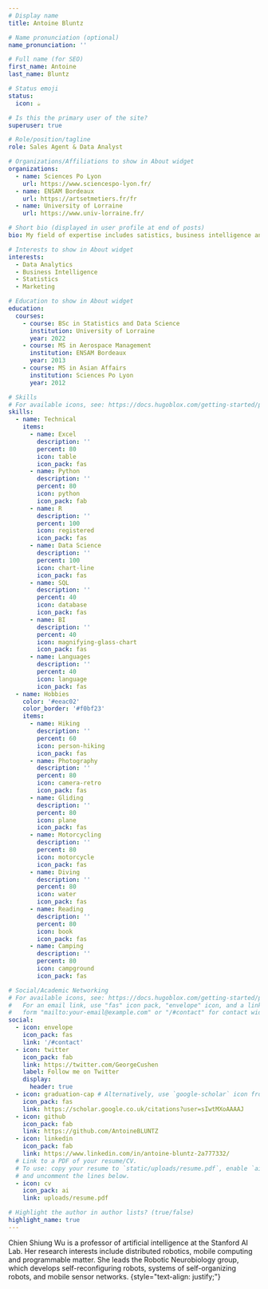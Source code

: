 ```yaml
---
# Display name
title: Antoine Bluntz

# Name pronunciation (optional)
name_pronunciation: ''

# Full name (for SEO)
first_name: Antoine
last_name: Bluntz

# Status emoji
status:
  icon: ☕️

# Is this the primary user of the site?
superuser: true

# Role/position/tagline
role: Sales Agent & Data Analyst

# Organizations/Affiliations to show in About widget
organizations:
  - name: Sciences Po Lyon
    url: https://www.sciencespo-lyon.fr/
  - name: ENSAM Bordeaux
    url: https://artsetmetiers.fr/fr
  - name: University of Lorraine
    url: https://www.univ-lorraine.fr/

# Short bio (displayed in user profile at end of posts)
bio: My field of expertise includes satistics, business intelligence and data vizualization.

# Interests to show in About widget
interests:
  - Data Analytics
  - Business Intelligence
  - Statistics
  - Marketing

# Education to show in About widget
education:
  courses:
    - course: BSc in Statistics and Data Science
      institution: University of Lorraine
      year: 2022
    - course: MS in Aerospace Management
      institution: ENSAM Bordeaux
      year: 2013
    - course: MS in Asian Affairs
      institution: Sciences Po Lyon
      year: 2012

# Skills
# For available icons, see: https://docs.hugoblox.com/getting-started/page-builder/#icons
skills:
  - name: Technical
    items:
      - name: Excel
        description: ''
        percent: 80
        icon: table
        icon_pack: fas
      - name: Python
        description: ''
        percent: 80
        icon: python
        icon_pack: fab
      - name: R
        description: ''
        percent: 100
        icon: registered
        icon_pack: fas
      - name: Data Science
        description: ''
        percent: 100
        icon: chart-line
        icon_pack: fas
      - name: SQL
        description: ''
        percent: 40
        icon: database
        icon_pack: fas
      - name: BI
        description: ''
        percent: 40
        icon: magnifying-glass-chart
        icon_pack: fas
      - name: Languages
        description: ''
        percent: 40
        icon: language
        icon_pack: fas
  - name: Hobbies
    color: '#eeac02'
    color_border: '#f0bf23'
    items:
      - name: Hiking
        description: ''
        percent: 60
        icon: person-hiking
        icon_pack: fas
      - name: Photography
        description: ''
        percent: 80
        icon: camera-retro
        icon_pack: fas
      - name: Gliding
        description: ''
        percent: 80
        icon: plane
        icon_pack: fas
      - name: Motorcycling
        description: ''
        percent: 80
        icon: motorcycle
        icon_pack: fas
      - name: Diving
        description: ''
        percent: 80
        icon: water
        icon_pack: fas
      - name: Reading
        description: ''
        percent: 80
        icon: book
        icon_pack: fas
      - name: Camping
        description: ''
        percent: 80
        icon: campground
        icon_pack: fas

# Social/Academic Networking
# For available icons, see: https://docs.hugoblox.com/getting-started/page-builder/#icons
#   For an email link, use "fas" icon pack, "envelope" icon, and a link in the
#   form "mailto:your-email@example.com" or "/#contact" for contact widget.
social:
  - icon: envelope
    icon_pack: fas
    link: '/#contact'
  - icon: twitter
    icon_pack: fab
    link: https://twitter.com/GeorgeCushen
    label: Follow me on Twitter
    display:
      header: true
  - icon: graduation-cap # Alternatively, use `google-scholar` icon from `ai` icon pack
    icon_pack: fas
    link: https://scholar.google.co.uk/citations?user=sIwtMXoAAAAJ
  - icon: github
    icon_pack: fab
    link: https://github.com/AntoineBLUNTZ
  - icon: linkedin
    icon_pack: fab
    link: https://www.linkedin.com/in/antoine-bluntz-2a777332/
  # Link to a PDF of your resume/CV.
  # To use: copy your resume to `static/uploads/resume.pdf`, enable `ai` icons in `params.yaml`,
  # and uncomment the lines below.
  - icon: cv
    icon_pack: ai
    link: uploads/resume.pdf

# Highlight the author in author lists? (true/false)
highlight_name: true
---
```


Chien Shiung Wu is a professor of artificial intelligence at the Stanford AI Lab. Her research interests include distributed robotics, mobile computing and programmable matter. She leads the Robotic Neurobiology group, which develops self-reconfiguring robots, systems of self-organizing robots, and mobile sensor networks.
{style="text-align: justify;"}
